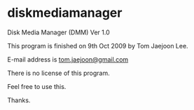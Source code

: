 # diskmediamanager
Disk Media Manager (DMM) Ver 1.0

This program is finished on 9th Oct 2009 by Tom Jaejoon Lee.

E-mail address is tom.jaejoon@gmail.com

There is no license of this program.

Feel free to use this.

Thanks. 

